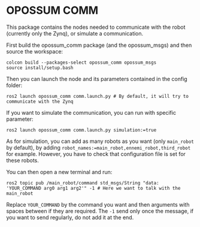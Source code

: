 # OPOSSUM COMM

This package contains the nodes needed to communicate with the robot (currently only the Zynq), or simulate a communication.

First build the opossum_comm package (and the opossum_msgs) and then source the workspace:

```
colcon build --packages-select opossum_comm opossum_msgs
source install/setup.bash
```

Then you can launch the node and its parameters contained in the config folder:

```
ros2 launch opossum_comm comm.launch.py # By default, it will try to communicate with the Zynq
```

If you want to simulate the communication, you can run with specific parameter:

```
ros2 launch opossum_comm comm.launch.py simulation:=true
```

As for simulation, you can add as many robots as you want (only `main_robot` by default), by adding `robot_names:=main_robot,ennemi_robot,third_robot` for example. However, you have to check that configuration file is set for these robots.

You can then open a new terminal and run:

```
ros2 topic pub /main_robot/command std_msgs/String "data: 'YOUR_COMMAND arg0 arg1 arg2'" -1 # Here we want to talk with the main_robot
```
Replace `YOUR_COMMAND` by the command you want and then arguments with spaces between if they are required.
The `-1` send only once the message, if you want to send regularly, do not add it at the end.
